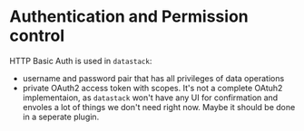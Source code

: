 # Authentication and Permission control 

HTTP Basic Auth is used in `datastack`:

* username and password pair that has all privileges of data operations
* private OAuth2 access token with scopes. It's not a complete OAtuh2 implementaion, as `datastack` won't have any UI for confirmation and envoles a lot of things we don't need right now. Maybe it should be done in a seperate plugin.